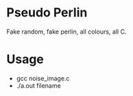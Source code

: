 Pseudo Perlin
=============

Fake random, fake perlin, all colours, all C.

Usage
=============

* gcc noise_image.c
* ./a.out filename

